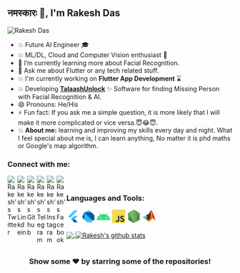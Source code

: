 <h2 >नमस्कारः 👋, I'm Rakesh Das</h2>

<p align="left"> <img src="https://komarev.com/ghpvc/?username=rakesh4104&label=Profile%20views&color=0e75b6&style=flat" alt="Rakesh Das" /> </p>


- 💥 Future AI Engineer 🎓
- 💥 ML/DL, Cloud and Computer Vision enthusiast 🧠
- 🌱 I’m currently learning more about Facial Recognition.
- 💬 Ask me about Flutter or any tech related stuff.
- 💥 I'm currently working on **Flutter App Development** ⌛
- 💥 Developing **[TalaashUnlock](https://www.github.com/talaashunlock)** ✨ Software for finding Missing Person with Facial Recognition & AI.
- 😄 Pronouns: He/His
- ⚡ Fun fact: If you ask me a simple question, it is more likely that I will make it more complicated or vice versa.😇😂😇.
- 💥 **About me:** learning and improving my skills every day and night. What I feel special about me is, I can learn anything, No matter it is phd maths or Google's map algorithm.

<h3 align="left">Connect with me:</h3>
<p align="left">
<a href="https://github.com/rakesh4104">
  <img align="left" alt="Rakesh's Twitter" width="22px" src="https://cdn.jsdelivr.net/npm/simple-icons@v3/icons/twitter.svg" />
</a>
<a href="https://www.linkedin.com/in/rakeshdas0804/">
  <img align="left" alt="Rakesh's Linkdein" width="22px" src="https://cdn.jsdelivr.net/npm/simple-icons@v3/icons/linkedin.svg" />
</a>
<a href="https://github.com/rakesh4104">
  <img align="left" alt="Rakesh's Github" width="22px" src="https://cdn.jsdelivr.net/npm/simple-icons@v3/icons/github.svg" />
</a>
<a href="https://github.com/rakesh4104">
  <img align="left" alt="Rakesh's Telegram" width="22px" src="https://cdn.jsdelivr.net/npm/simple-icons@v3/icons/telegram.svg" />
</a>
<a href="https://www.instagram.com/rakesh_openai/">
  <img align="left" alt="Rakesh's Instagram" width="22px" src="https://cdn.jsdelivr.net/npm/simple-icons@v3/icons/instagram.svg" />
</a>
<a href="https://www.facebook.com/rakesh.das0804/">
  <img align="left" alt="Rakesh's Facebook" width="22px" src="https://cdn.jsdelivr.net/npm/simple-icons@v3/icons/facebook.svg" />
</a>
</p>

<br>
<h3 align="left">Languages and Tools:</h3>
<p align="left">
<code><img height="30" src="https://raw.githubusercontent.com/github/explore/80688e429a7d4ef2fca1e82350fe8e3517d3494d/topics/flutter/flutter.png"></code>
<code><img height="30" src="https://raw.githubusercontent.com/github/explore/80688e429a7d4ef2fca1e82350fe8e3517d3494d/topics/dart/dart.png"></code>
<code><img height="30" src="https://raw.githubusercontent.com/github/explore/80688e429a7d4ef2fca1e82350fe8e3517d3494d/topics/android/android.png"></code>
<code><img height="30" src="https://raw.githubusercontent.com/github/explore/80688e429a7d4ef2fca1e82350fe8e3517d3494d/topics/javascript/javascript.png"></code>
<code><img height="30" src="https://raw.githubusercontent.com/github/explore/80688e429a7d4ef2fca1e82350fe8e3517d3494d/topics/nodejs/nodejs.png"></code>  
<code><img height="30" src="https://raw.githubusercontent.com/github/explore/80688e429a7d4ef2fca1e82350fe8e3517d3494d/topics/matlab/matlab.png"></code>
</p>

<a href="https://github.com/localhost369">
  <img align="center" src="https://github-readme-stats.vercel.app/api/top-langs/?username=rakesh4104&theme=light&hide_langs_below=5" />
</a>
<a href="https://github.com/localhost369">
  <img align="center" src="https://github-readme-stats.vercel.app/api?username=rakesh4104&show_icons=true&locale=en&count_private=true" alt="Rakesh's github stats" />
</a>

<br/>
<br/>

<div align="center">

### Show some ❤️ by starring some of the repositories!

</div>

